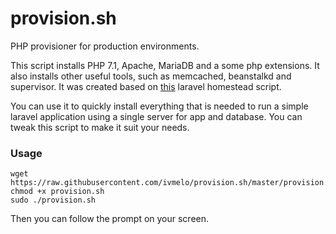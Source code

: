 # provision.sh
PHP provisioner for production environments.

This script installs PHP 7.1, Apache, MariaDB and a some php extensions. It also installs other useful tools, such as memcached, beanstalkd and supervisor. It was created based on [this](https://github.com/laravel/settler/blob/master/scripts/update.sh) laravel homestead script.

You can use it to quickly install everything that is needed to run a simple laravel application using a single server for app and database. You can tweak this script to make it suit your needs.

### Usage
```
wget https://raw.githubusercontent.com/ivmelo/provision.sh/master/provision.sh
chmod +x provision.sh
sudo ./provision.sh
```

Then you can follow the prompt on your screen.

